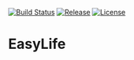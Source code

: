 [![Build Status](https://travis-ci.org/ZhaoQi99/Game-of-Life.svg?branch=master)](https://travis-ci.org/ZhaoQi99/Game-of-Life/tree/master)
[![Release](https://img.shields.io/github/release/ZhaoQi99/Game-of-Life.svg)](https://github.com/ZhaoQi99/Game-of-Life/releases)
[![License](https://img.shields.io/badge/license-GPL--3.0-blue.svg)](https://github.com/ZhaoQi99/Game-of-Life/blob/master/LICENSE)
# EasyLife
